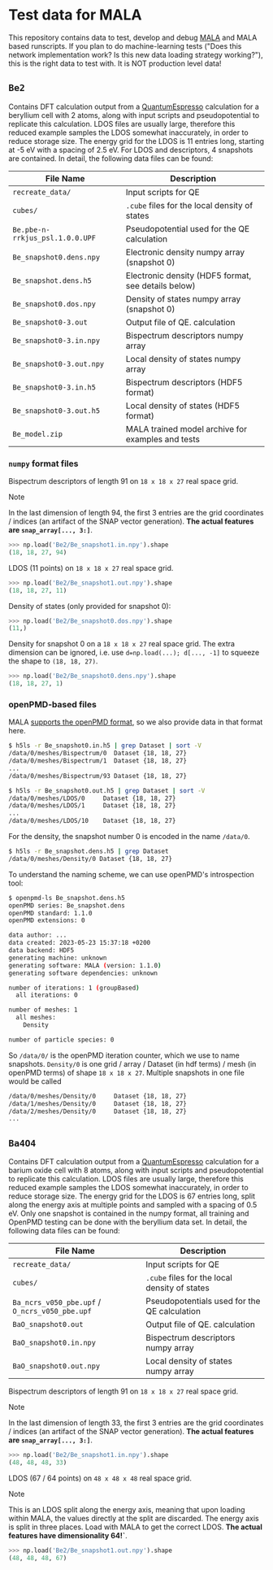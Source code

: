 # Test data for MALA

This repository contains data to test, develop and debug
[MALA](https://github.com/mala-project/mala) and MALA based runscripts. If you
plan to do machine-learning tests ("Does this network implementation work? Is
this new data loading strategy working?"), this is the right data to test with.
It is NOT production level data!

## `Be2`

Contains DFT calculation output from a
[QuantumEspresso](https://www.quantum-espresso.org/) calculation for a
beryllium cell with 2 atoms, along with input scripts and pseudopotential to
replicate this calculation. LDOS files are usually large, therefore this
reduced example samples the LDOS somewhat inaccurately, in order to reduce
storage size. The energy grid for the LDOS is 11 entries long, starting at
-5 eV with a spacing of 2.5 eV. For LDOS and descriptors, 4 snapshots are
contained. In detail, the following data files can be found:

File Name                       | Description
-|-
`recreate_data/`                | Input scripts for QE
`cubes/`                        | `.cube` files for the local density of states
`Be.pbe-n-rrkjus_psl.1.0.0.UPF` | Pseudopotential used for the QE calculation
`Be_snapshot0.dens.npy`         | Electronic density numpy array (snapshot 0)
`Be_snapshot.dens.h5`           | Electronic density (HDF5 format, see details below)
`Be_snapshot0.dos.npy`          | Density of states numpy array (snapshot 0)
`Be_snapshot0-3.out`            | Output file of QE. calculation
`Be_snapshot0-3.in.npy`         | Bispectrum descriptors numpy array
`Be_snapshot0-3.out.npy`        | Local density of states numpy array
`Be_snapshot0-3.in.h5`          | Bispectrum descriptors (HDF5 format)
`Be_snapshot0-3.out.h5`         | Local density of states (HDF5 format)
`Be_model.zip`                  | MALA trained model archive for examples and tests

### `numpy` format files

Bispectrum descriptors of length 91 on `18 x 18 x 27` real space grid.

> [!NOTE]
> In the last dimension of length 94, the first 3 entries are the grid coordinates / indices (an artifact of the SNAP vector generation). **The actual features are `snap_array[..., 3:]`**.

```py
>>> np.load('Be2/Be_snapshot1.in.npy').shape
(18, 18, 27, 94)
```

LDOS (11 points) on `18 x 18 x 27` real space grid.

```py
>>> np.load('Be2/Be_snapshot1.out.npy').shape
(18, 18, 27, 11)
```

Density of states (only provided for snapshot 0):

```py
>>> np.load('Be2/Be_snapshot0.dos.npy').shape
(11,)
```

Density for snapshot 0 on a `18 x 18 x 27` real space grid. The extra dimension
can be ignored, i.e. use `d=np.load(...); d[..., -1]` to squeeze the shape to
`(18, 18, 27)`.

```py
>>> np.load('Be2/Be_snapshot0.dens.npy').shape
(18, 18, 27, 1)
```

### openPMD-based files

MALA [supports the openPMD
format](https://mala-project.github.io/mala/advanced_usage/openpmd.html), so we
also provide data in that format here.

```sh
$ h5ls -r Be_snapshot0.in.h5 | grep Dataset | sort -V
/data/0/meshes/Bispectrum/0  Dataset {18, 18, 27}
/data/0/meshes/Bispectrum/1  Dataset {18, 18, 27}
...
/data/0/meshes/Bispectrum/93 Dataset {18, 18, 27}

$ h5ls -r Be_snapshot0.out.h5 | grep Dataset | sort -V
/data/0/meshes/LDOS/0     Dataset {18, 18, 27}
/data/0/meshes/LDOS/1     Dataset {18, 18, 27}
...
/data/0/meshes/LDOS/10    Dataset {18, 18, 27}
```

For the density, the snapshot number 0 is encoded in the name
`/data/0`.

```sh
$ h5ls -r Be_snapshot.dens.h5 | grep Dataset
/data/0/meshes/Density/0 Dataset {18, 18, 27}
```

To understand the naming scheme, we can use openPMD's introspection tool:

```sh
$ openpmd-ls Be_snapshot.dens.h5
openPMD series: Be_snapshot.dens
openPMD standard: 1.1.0
openPMD extensions: 0

data author: ...
data created: 2023-05-23 15:37:18 +0200
data backend: HDF5
generating machine: unknown
generating software: MALA (version: 1.1.0)
generating software dependencies: unknown

number of iterations: 1 (groupBased)
  all iterations: 0

number of meshes: 1
  all meshes:
    Density

number of particle species: 0
```

So `/data/0/` is the openPMD iteration counter, which we use to name snapshots.
`Density/0` is one grid / array / Dataset (in hdf terms) / mesh (in openPMD
terms) of shape `18 x 18 x 27`. Multiple snapshots in one file would be called

```sh
/data/0/meshes/Density/0     Dataset {18, 18, 27}
/data/1/meshes/Density/0     Dataset {18, 18, 27}
/data/2/meshes/Density/0     Dataset {18, 18, 27}
...
```


## `Ba4O4`

Contains DFT calculation output from a
[QuantumEspresso](https://www.quantum-espresso.org/) calculation for a
barium oxide cell with 8 atoms, along with input scripts and pseudopotential to
replicate this calculation. LDOS files are usually large, therefore this
reduced example samples the LDOS somewhat inaccurately, in order to reduce
storage size. The energy grid for the LDOS is 67 entries long, split along the energy
axis at multiple points and sampled with a spacing of 0.5 eV. Only one snapshot is contained 
in the numpy format, all training and OpenPMD testing can be done with the beryllium data set. 
In detail, the following data files can be found:

File Name                       | Description
-|-
`recreate_data/`                | Input scripts for QE
`cubes/`                        | `.cube` files for the local density of states
`Ba_ncrs_v050_pbe.upf` / `O_ncrs_v050_pbe.upf` | Pseudopotentials used for the QE calculation
`BaO_snapshot0.out`            | Output file of QE. calculation
`BaO_snapshot0.in.npy`         | Bispectrum descriptors numpy array
`BaO_snapshot0.out.npy`        | Local density of states numpy array

Bispectrum descriptors of length 91 on `18 x 18 x 27` real space grid.

> [!NOTE]
> In the last dimension of length 33, the first 3 entries are the grid coordinates / indices (an artifact of the SNAP vector generation). **The actual features are `snap_array[..., 3:]`**.

```py
>>> np.load('Be2/Be_snapshot1.in.npy').shape
(48, 48, 48, 33)
```

LDOS (67 / 64 points) on `48 x 48 x 48` real space grid.

> [!NOTE]
> This is an LDOS split along the energy axis, meaning that upon loading within MALA, the values directly at the split are discarded. The energy axis is split in three places. Load with MALA to get the correct LDOS. **The actual features have dimensionality 64!`**.


```py
>>> np.load('Be2/Be_snapshot1.out.npy').shape
(48, 48, 48, 67)
```

